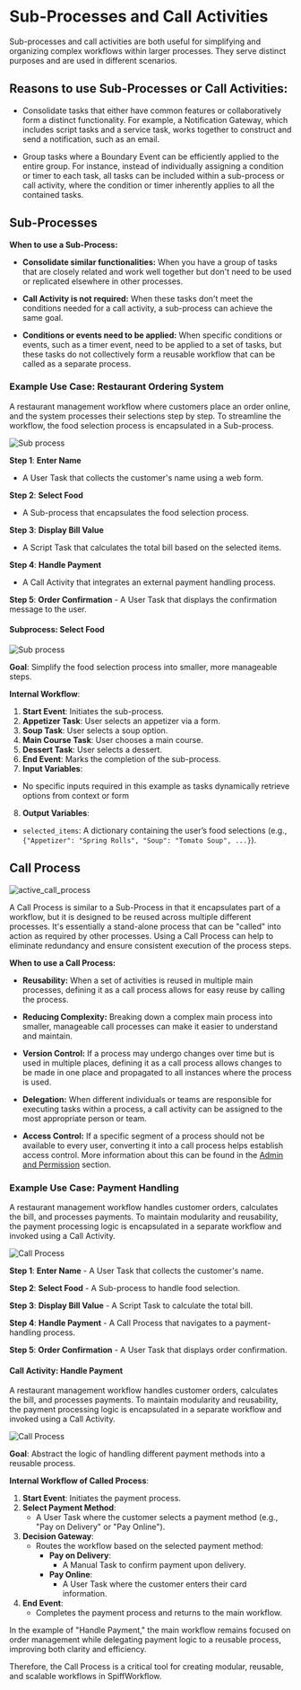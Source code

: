 # Sub-Processes and Call Activities

Sub-processes and call activities are both useful for simplifying and organizing complex workflows within larger processes.
They serve distinct purposes and are used in different scenarios.

## **Reasons to use Sub-Processes or Call Activities:**

- Consolidate tasks that either have common features or collaboratively form a distinct functionality.
  For example, a Notification Gateway, which includes script tasks and a service task, works together to construct and send a notification, such as an email.

- Group tasks where a Boundary Event can be efficiently applied to the entire group.
  For instance, instead of individually assigning a condition or timer to each task, all tasks can be included within a sub-process or call activity, where the condition or timer inherently applies to all the contained tasks.

## Sub-Processes

**When to use a Sub-Process:**

- **Consolidate similar functionalities:** When you have a group of tasks that are closely related and work well together but don't need to be used or replicated elsewhere in other processes.

- **Call Activity is not required:** When these tasks don't meet the conditions needed for a call activity, a sub-process can achieve the same goal.

- **Conditions or events need to be applied:** When specific conditions or events, such as a timer event, need to be applied to a set of tasks, but these tasks do not collectively form a reusable workflow that can be called as a separate process.

### **Example Use Case: Restaurant Ordering System**

A restaurant management workflow where customers place an order online, and the system processes their selections step by step. To streamline the workflow, the food selection process is encapsulated in a Sub-process.

![Sub process](/images/sub_process.png)

**Step 1**: **Enter Name**

- A User Task that collects the customer's name using a web form.

**Step 2**: **Select Food**

- A Sub-process that encapsulates the food selection process.

**Step 3**: **Display Bill Value**

- A Script Task that calculates the total bill based on the selected items.

**Step 4**: **Handle Payment**

- A Call Activity that integrates an external payment handling process.

**Step 5**: **Order Confirmation** - A User Task that displays the confirmation message to the user.

#### **Subprocess: Select Food**

![Sub process](/images/sub_process1.png)

**Goal**: Simplify the food selection process into smaller, more manageable steps.

**Internal Workflow**:

1. **Start Event**: Initiates the sub-process.
2. **Appetizer Task**: User selects an appetizer via a form.
3. **Soup Task**: User selects a soup option.
4. **Main Course Task**: User chooses a main course.
5. **Dessert Task**: User selects a dessert.
6. **End Event**: Marks the completion of the sub-process.
7. **Input Variables**:

- No specific inputs required in this example as tasks dynamically retrieve options from context or form

8. **Output Variables**:

- `selected_items`: A dictionary containing the user’s food selections (e.g., `{"Appetizer": "Spring Rolls", "Soup": "Tomato Soup", ...}`).

## Call Process

![active_call_process](/images/active_call_process.png)

A Call Process is similar to a Sub-Process in that it encapsulates part of a workflow, but it is designed to be reused across multiple different processes.
It's essentially a stand-alone process that can be "called" into action as required by other processes.
Using a Call Process can help to eliminate redundancy and ensure consistent execution of the process steps.

**When to use a Call Process:**

- **Reusability:** When a set of activities is reused in multiple main processes, defining it as a call process allows for easy reuse by calling the process.

- **Reducing Complexity:** Breaking down a complex main process into smaller, manageable call processes can make it easier to understand and maintain.

- **Version Control:** If a process may undergo changes over time but is used in multiple places, defining it as a call process allows changes to be made in one place and propagated to all instances where the process is used.

- **Delegation:** When different individuals or teams are responsible for executing tasks within a process, a call activity can be assigned to the most appropriate person or team.

- **Access Control:** If a specific segment of a process should not be available to every user, converting it into a call process helps establish access control.
  More information about this can be found in the [Admin and Permission](/how_to_guides/deployment/manage_permissions) section.

### **Example Use Case: Payment Handling**

A restaurant management workflow handles customer orders, calculates the bill, and processes payments. To maintain modularity and reusability, the payment processing logic is encapsulated in a separate workflow and invoked using a Call Activity.

![Call Process](/images/Call_Activity1.png)

**Step 1**: **Enter Name** - A User Task that collects the customer's name.

**Step 2**: **Select Food** - A Sub-process to handle food selection.

**Step 3**: **Display Bill Value** - A Script Task to calculate the total bill.

**Step 4**: **Handle Payment** - A Call Process that navigates to a payment-handling process.

**Step 5**: **Order Confirmation** - A User Task that displays order confirmation.

#### **Call Activity: Handle Payment**

A restaurant management workflow handles customer orders, calculates the bill, and processes payments. To maintain modularity and reusability, the payment processing logic is encapsulated in a separate workflow and invoked using a Call Activity.

![Call Process](/images/Call_Activity.png)

**Goal**: Abstract the logic of handling different payment methods into a reusable process.

**Internal Workflow of Called Process**:

1. **Start Event**: Initiates the payment process.
2. **Select Payment Method**:
   - A User Task where the customer selects a payment method (e.g., "Pay on Delivery" or "Pay Online").
3. **Decision Gateway**:
   - Routes the workflow based on the selected payment method:
     - **Pay on Delivery**:
       - A Manual Task to confirm payment upon delivery.
     - **Pay Online**:
       - A User Task where the customer enters their card information.
4. **End Event**:
   - Completes the payment process and returns to the main workflow.

In the example of "Handle Payment," the main workflow remains focused on order management while delegating payment logic to a reusable process, improving both clarity and efficiency.

Therefore, the Call Process is a critical tool for creating modular, reusable, and scalable workflows in SpiffWorkflow.

```{tags} reference, building_diagrams

```
